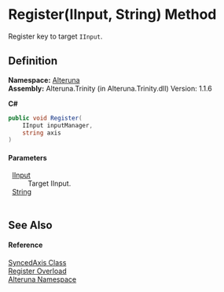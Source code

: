 # Register(IInput, String) Method


Register key to target `IInput`.



## Definition
**Namespace:** <a href="N_Alteruna">Alteruna</a>  
**Assembly:** Alteruna.Trinity (in Alteruna.Trinity.dll) Version: 1.1.6

**C#**
``` C#
public void Register(
	IInput inputManager,
	string axis
)
```



#### Parameters
<dl><dt>  <a href="T_Alteruna_IInput">IInput</a></dt><dd>Target IInput.</dd><dt>  <a href="https://learn.microsoft.com/dotnet/api/system.string" target="_blank" rel="noopener noreferrer">String</a></dt><dd> </dd></dl>

## See Also


#### Reference
<a href="T_Alteruna_SyncedAxis">SyncedAxis Class</a>  
<a href="Overload_Alteruna_SyncedAxis_Register">Register Overload</a>  
<a href="N_Alteruna">Alteruna Namespace</a>  
